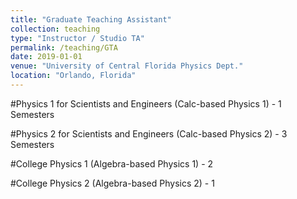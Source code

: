 ```yaml
---
title: "Graduate Teaching Assistant"
collection: teaching
type: "Instructor / Studio TA"
permalink: /teaching/GTA
date: 2019-01-01
venue: "University of Central Florida Physics Dept."
location: "Orlando, Florida"
---
```


#Physics 1 for Scientists and Engineers (Calc-based Physics 1) - 1 Semesters

#Physics 2 for Scientists and Engineers (Calc-based Physics 2) - 3 Semesters

#College Physics 1 (Algebra-based Physics 1) - 2

#College Physics 2 (Algebra-based Physics 2) - 1
